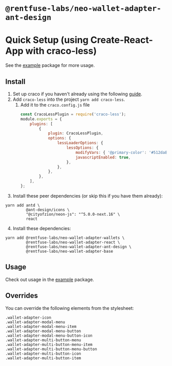 # `@rentfuse-labs/neo-wallet-adapter-ant-design`

# Quick Setup (using Create-React-App with craco-less)
See the [example](https://github.com/rentfuse-labs/neo-wallet-adapter/tree/master/packages/example) package for more usage.

## Install

1. Set up craco if you haven't already using the following [guide](https://github.com/gsoft-inc/craco/blob/master/packages/craco/README.md#installation).
2. Add `craco-less` into the project `yarn add craco-less`.
   1. Add it to the `craco.config.js` file
        ```javascript
        const CracoLessPlugin = require('craco-less');
        module.exports = {
            plugins: [
                {
                    plugin: CracoLessPlugin,
                    options: {
                        lessLoaderOptions: {
                            lessOptions: {
                                modifyVars: { '@primary-color': '#512da8' },
                                javascriptEnabled: true,
                            },
                        },
                    },
                },
            ],
        };
        ```
3. Install these peer dependencies (or skip this if you have them already):

```
yarn add antd \
         @ant-design/icons \
         "@cityofzion/neon-js": "^5.0.0-next.16" \
         react
```
4. Install these dependencies:

```
yarn add @rentfuse-labs/neo-wallet-adapter-wallets \
         @rentfuse-labs/neo-wallet-adapter-react \
         @rentfuse-labs/neo-wallet-adapter-ant-design \
         @rentfuse-labs/neo-wallet-adapter-base
```


## Usage
Check out usage in the [example](https://github.com/rentfuse-labs/neo-wallet-adapter/tree/master/packages/starter/example) package.

## Overrides

You can override the following elements from the stylesheet:

```
.wallet-adapter-icon
.wallet-adapter-modal-menu
.wallet-adapter-modal-menu-item
.wallet-adapter-modal-menu-button
.wallet-adapter-modal-menu-button-icon
.wallet-adapter-multi-button-menu
.wallet-adapter-multi-button-menu-item
.wallet-adapter-multi-button-menu-button
.wallet-adapter-multi-button-icon
.wallet-adapter-multi-button-item
```
